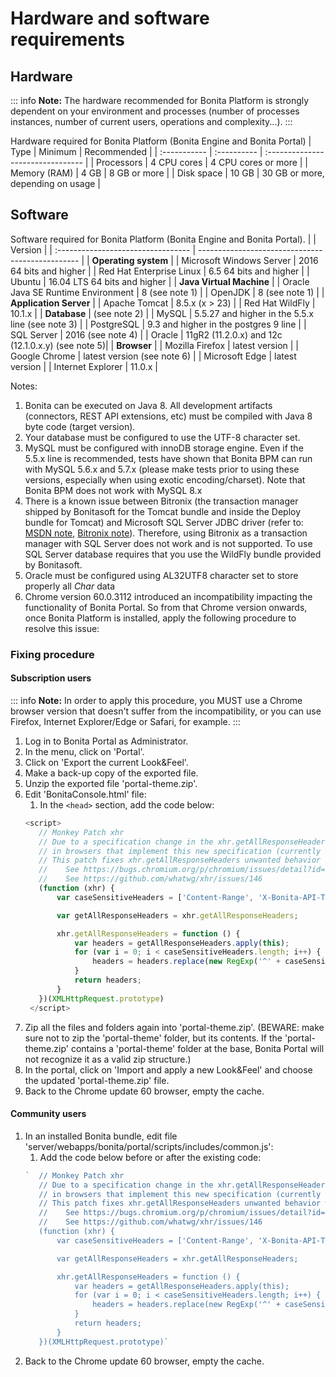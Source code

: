 # Hardware and software requirements

## Hardware

::: info
**Note:** The hardware recommended for Bonita Platform is strongly dependent on your environment and
processes (number of processes instances, number of current users, operations and complexity...).
:::

Hardware required for Bonita Platform (Bonita Engine and Bonita Portal)
| Type         | Minimum     | Recommended                       |
| :----------- | :---------- | :-------------------------------- |
| Processors   | 4 CPU cores | 4 CPU cores or more               |
| Memory (RAM) | 4 GB        | 8 GB or more                      |
| Disk space   | 10 GB       | 30 GB or more, depending on usage |

## Software

Software required for Bonita Platform (Bonita Engine and Bonita Portal).
|                                    | Version                                          |
| :--------------------------------- | ------------------------------------------------ |
| **Operating system**               |
| Microsoft Windows Server           | 2016 64 bits and higher                          |
| Red Hat Enterprise Linux           | 6.5 64 bits and higher                           |
| Ubuntu                             | 16.04 LTS 64 bits and higher                     |
| **Java Virtual Machine**           |
| Oracle Java SE Runtime Environment | 8 (see note 1)                                   |
| OpenJDK                            | 8 (see note 1)                                   |
| **Application Server**             |
| Apache Tomcat                      | 8.5.x (x > 23)                                   |
| Red Hat WildFly                    | 10.1.x                                           |
| **Database**                       | (see note 2)                                     |
| MySQL                              | 5.5.27 and higher in the 5.5.x line (see note 3) |
| PostgreSQL                         | 9.3 and higher in the postgres 9 line            |
| SQL Server                         | 2016 (see note 4)                                |
| Oracle                             | 11gR2 (11.2.0.x) and 12c (12.1.0.x.y) (see note 5)|
| **Browser**                        |
| Mozilla Firefox                    | latest version                                   |
| Google Chrome | latest version (see note 6) |
| Microsoft Edge                     | latest version                                   |
| Internet Explorer                  | 11.0.x                                           |

Notes:
1. Bonita can be executed on Java 8. All development artifacts (connectors, REST API extensions, etc) must be compiled with Java 8 byte code (target version).
2. Your database must be configured to use the UTF-8 character set.
3. MySQL must be configured with innoDB storage engine. Even if the 5.5.x line is recommended, tests have shown that Bonita BPM  can run with MySQL 5.6.x and 5.7.x (please make tests prior to using these versions, especially when using exotic encoding/charset). Note that Bonita BPM does not work with MySQL 8.x
4. There is a known issue between Bitronix (the transaction manager shipped by Bonitasoft for the Tomcat bundle and inside the Deploy bundle for Tomcat) and Microsoft SQL Server JDBC driver
(refer to: [MSDN note](https://msdn.microsoft.com/en-us/library/aa342335.aspx), [Bitronix note](http://bitronix-transaction-manager.10986.n7.nabble.com/Failed-to-recover-SQL-Server-Restart-td148.html)).
Therefore, using Bitronix as a transaction manager with SQL Server does not work and is not supported. To use SQL Server database requires that you use the WildFly bundle provided by Bonitasoft.
5. Oracle must be configured using AL32UTF8 character set to store properly all *Char* data
6. Chrome version 60.0.3112 introduced an incompatibility impacting the functionality of Bonita Portal. So from that Chrome version onwards, once Bonita Platform is installed, apply the following procedure to resolve this issue:

### Fixing procedure

#### Subscription users
::: info
**Note:** In order to apply this procedure, you MUST use a Chrome browser version that doesn't suffer from the incompatibility, or you can use Firefox, Internet Explorer/Edge or Safari, for example.
:::

1. Log in to Bonita Portal as Administrator.
1. In the menu, click on 'Portal'.
1. Click on 'Export the current Look&Feel'.
1. Make a back-up copy of the exported file.
1. Unzip the exported file 'portal-theme.zip'.
1. Edit 'BonitaConsole.html' file:
   1. In the `<head>` section, add the code below:
   ```javascript
   <script>
      // Monkey Patch xhr
      // Due to a specification change in the xhr.getAllResponseHeaders method Bonita Portal does not behave as expected
      // in browsers that implement this new specification (currently only Chrome >60).
      // This patch fixes xhr.getAllResponseHeaders unwanted behavior within Bonita Portal context
      //    See https://bugs.chromium.org/p/chromium/issues/detail?id=749086
      //    See https://github.com/whatwg/xhr/issues/146
      (function (xhr) {
          var caseSensitiveHeaders = ['Content-Range', 'X-Bonita-API-Token'];

          var getAllResponseHeaders = xhr.getAllResponseHeaders;

          xhr.getAllResponseHeaders = function () {
              var headers = getAllResponseHeaders.apply(this);
              for (var i = 0; i < caseSensitiveHeaders.length; i++) {
                  headers = headers.replace(new RegExp('^' + caseSensitiveHeaders[i].toLowerCase(), 'm'), caseSensitiveHeaders[i]);
              }
              return headers;
          }
      })(XMLHttpRequest.prototype)
    </script>
    ```
1. Zip all the files and folders again into 'portal-theme.zip'.
   (BEWARE: make sure not to zip the 'portal-theme' folder, but its contents. If the 'portal-theme.zip' contains a 'portal-theme' folder at the base, Bonita Portal will not recognize it as a valid zip structure.)
1. In the portal, click on 'Import and apply a new Look&Feel' and choose the updated 'portal-theme.zip' file.
1. Back to the Chrome update 60 browser, empty the cache.

#### Community users

1. In an installed Bonita bundle, edit file 'server/webapps/bonita/portal/scripts/includes/common.js':
   1. Add the code below before or after the existing code:
   ```javascript
   `  // Monkey Patch xhr
      // Due to a specification change in the xhr.getAllResponseHeaders method Bonita Portal does not behave as expected
      // in browsers that implement this new specification (currently only Chrome >60).
      // This patch fixes xhr.getAllResponseHeaders unwanted behavior within Bonita Portal context
      //    See https://bugs.chromium.org/p/chromium/issues/detail?id=749086
      //    See https://github.com/whatwg/xhr/issues/146
      (function (xhr) {
          var caseSensitiveHeaders = ['Content-Range', 'X-Bonita-API-Token'];

          var getAllResponseHeaders = xhr.getAllResponseHeaders;

          xhr.getAllResponseHeaders = function () {
              var headers = getAllResponseHeaders.apply(this);
              for (var i = 0; i < caseSensitiveHeaders.length; i++) {
                  headers = headers.replace(new RegExp('^' + caseSensitiveHeaders[i].toLowerCase(), 'm'), caseSensitiveHeaders[i]);
              }
              return headers;
          }
      })(XMLHttpRequest.prototype)`
      ```
1. Back to the Chrome update 60 browser, empty the cache.

